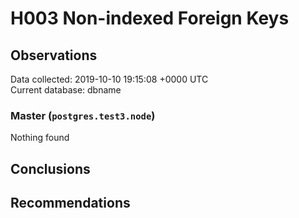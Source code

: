# H003 Non-indexed Foreign Keys #

## Observations ##
Data collected: 2019-10-10 19:15:08 +0000 UTC  
Current database: dbname  


### Master (`postgres.test3.node`) ###



Nothing found



## Conclusions ##


## Recommendations ##

